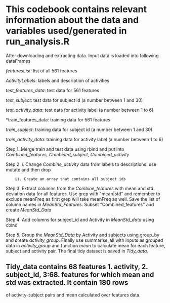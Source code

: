 # This codebook contains relevant information about the data and variables used/generated in run_analysis.R

After downloading and extracting data. Input data is loaded into following dataFrames

*featuresList*: list of all 561 features

*ActivityLabels*: labels and description of activities

*test_features_data*: test data for 561 features

*test_subject*: test data for subject id (a number between 1 and 30)

*test_activity_data*: test data for activity label (a number between 1 to 6)

*train_features_data: training data for 561 features

*train_subject*: training data for subject id (a number between 1 and 30)

*train_activity_data*: training data for activity label (a number between 1 to 6)

Step 1. Merge train and test data using rbind and put into 
*Combined_features,
Combined_subject,
Combined_activity*

Step 2. i. Change *Combine_activity* data from labels to descriptions. use mutate and then drop 

        ii. Create an array that contains all subject ids
        
Step 3. Extract columns from the *Combine_features* with mean and std. deviation data for all features. Use grep with "mean|std" 
and remember to exclude meanFreq as first grep will take meanFreq as well. Save the list of column names in *MeanStd_Features*. 
Subset "Combined_features" and create *MeanStd_Data* 

Step 4. Add columns for subject_id and Activity in *MeanStd_data* using cbind

Step 5. Group the *MeanStd_Data* by Activity and subjects using group_by and create *activity_group*. Finally use summarise_all with inputs 
as grouped data in *activity_group* and  function *mean* to calculate mean for each feature, subject and activity pair. The final tidy 
dataset is saved in *Tidy_data*. 
## Tidy_data contains 68 features 1. activity, 2. subject_id, 3:68. features for which mean and std was extracted. It contain 180 rows
of activity-subject pairs and mean calculated over features data.

